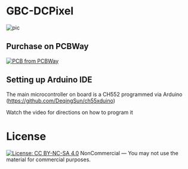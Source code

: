 # GBC-DCPixel

![pic](https://github.com/nataliethenerd/GBC-DCPixel/blob/34b245951f70a13c49e8f9e8a74cc9b9147e7fc7/assets/GJrHEoiasAAjAU5.jpg)

## Purchase on PCBWay

<a href="https://www.pcbway.com/project/shareproject/GBC_DC_Pixel_f4aed756.html"><img src="https://www.pcbway.com/project/img/images/frompcbway-1220.png" alt="PCB from PCBWay" /></a>

## Setting up Arduino IDE

The main microcontroller on board is a CH552 programmed via Arduino
(https://github.com/DeqingSun/ch55xduino)

Watch the video for directions on how to program it

# License

 [![License: CC BY-NC-SA 4.0](https://licensebuttons.net/l/by-nc-sa/4.0/80x15.png)](https://creativecommons.org/licenses/by-nc-sa/4.0/)
NonCommercial — You may not use the material for commercial purposes.
